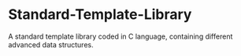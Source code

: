 # Standard-Template-Library
 A standard template library coded in C language, containing different advanced data structures.
